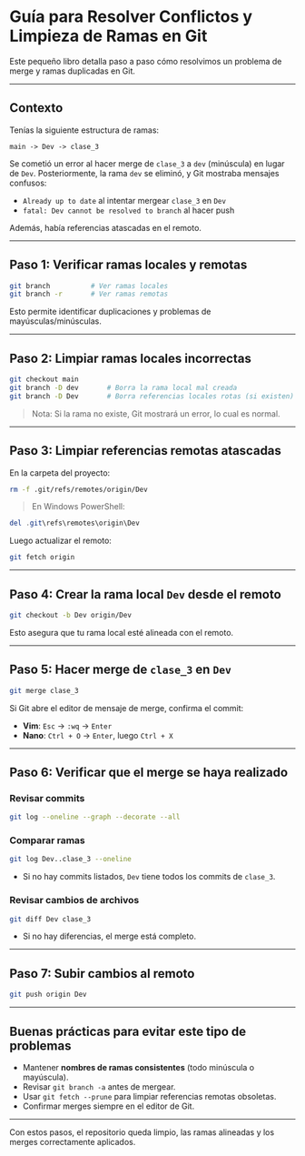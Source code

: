 # Guía para Resolver Conflictos y Limpieza de Ramas en Git

Este pequeño libro detalla paso a paso cómo resolvimos un problema de merge y ramas duplicadas en Git.

---

## Contexto

Tenías la siguiente estructura de ramas:

```
main -> Dev -> clase_3
```

Se cometió un error al hacer merge de `clase_3` a `dev` (minúscula) en lugar de `Dev`. Posteriormente, la rama `dev` se eliminó, y Git mostraba mensajes confusos:

* `Already up to date` al intentar mergear `clase_3` en `Dev`
* `fatal: Dev cannot be resolved to branch` al hacer push

Además, había referencias atascadas en el remoto.

---

## Paso 1: Verificar ramas locales y remotas

```bash
git branch          # Ver ramas locales
git branch -r       # Ver ramas remotas
```

Esto permite identificar duplicaciones y problemas de mayúsculas/minúsculas.

---

## Paso 2: Limpiar ramas locales incorrectas

```bash
git checkout main
git branch -D dev       # Borra la rama local mal creada
git branch -D Dev       # Borra referencias locales rotas (si existen)
```

> Nota: Si la rama no existe, Git mostrará un error, lo cual es normal.

---

## Paso 3: Limpiar referencias remotas atascadas

En la carpeta del proyecto:

```bash
rm -f .git/refs/remotes/origin/Dev
```

> En Windows PowerShell:

```powershell
del .git\refs\remotes\origin\Dev
```

Luego actualizar el remoto:

```bash
git fetch origin
```

---

## Paso 4: Crear la rama local `Dev` desde el remoto

```bash
git checkout -b Dev origin/Dev
```

Esto asegura que tu rama local esté alineada con el remoto.

---

## Paso 5: Hacer merge de `clase_3` en `Dev`

```bash
git merge clase_3
```

Si Git abre el editor de mensaje de merge, confirma el commit:

* **Vim**: `Esc` → `:wq` → `Enter`
* **Nano**: `Ctrl + O` → `Enter`, luego `Ctrl + X`

---

## Paso 6: Verificar que el merge se haya realizado

### Revisar commits

```bash
git log --oneline --graph --decorate --all
```

### Comparar ramas

```bash
git log Dev..clase_3 --oneline
```

* Si no hay commits listados, `Dev` tiene todos los commits de `clase_3`.

### Revisar cambios de archivos

```bash
git diff Dev clase_3
```

* Si no hay diferencias, el merge está completo.

---

## Paso 7: Subir cambios al remoto

```bash
git push origin Dev
```

---

## Buenas prácticas para evitar este tipo de problemas

* Mantener **nombres de ramas consistentes** (todo minúscula o mayúscula).
* Revisar `git branch -a` antes de mergear.
* Usar `git fetch --prune` para limpiar referencias remotas obsoletas.
* Confirmar merges siempre en el editor de Git.

---

Con estos pasos, el repositorio queda limpio, las ramas alineadas y los merges correctamente aplicados.

